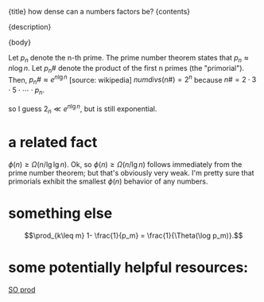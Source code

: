 {title}
how dense can a numbers factors be?
{contents}

{description}

{body}

Let $p_n$ denote the n-th prime. The prime number theorem states that $p_{n}\approx n\log n$.
Let $p_n\#$ denote the product of the first n primes (the "primorial").
Then, $p_n\# \approx e^{n\lg n}$ [source: wikipedia]
$numdivs(n\#) = 2^{n}$ because $n\# = 2\cdot 3 \cdot 5 \cdot \cdots
\cdot p_n$.

so I guess $2_{n} \ll e^{n\lg n}$, but is still exponential.


# a related fact

$\phi(n) \geq \Omega(n / \lg\lg n)$.
Ok, so  $\phi(n) \geq \Omega(n /\lg n)$ follows immediately from
the prime number theorem; but that's obviously very weak. 
I'm pretty sure that primorials exhibit the smallest $\phi(n)$
behavior of any numbers.

# something else
$$\prod_{k\leq m} 1- \frac{1}{p_m} = \frac{1}{\Theta(\log p_m)}.$$

# some potentially helpful resources:

[SO prod](https://math.stackexchange.com/questions/1744016/sum-of-products-of-1-1-p)

